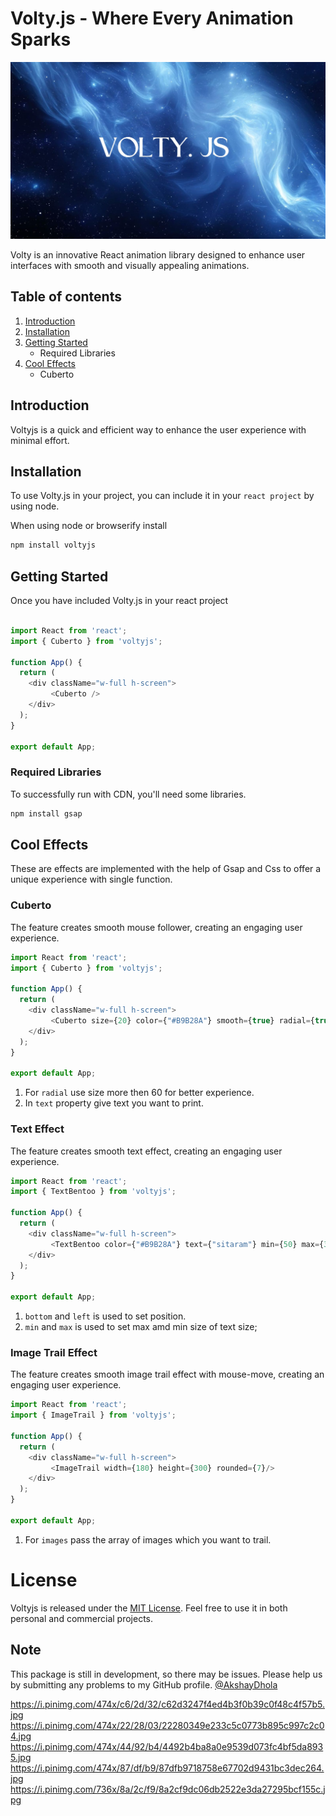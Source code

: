 # Volty.js - Where Every Animation Sparks

![Volty.js](media/voltyjs.jpg)

Volty is an innovative React animation library designed to enhance user interfaces with smooth and visually appealing animations.

## Table of contents
1. [Introduction](#introduction)
2. [Installation](#installation)
3. [Getting Started](#getting-started)
   - Required Libraries
4. [Cool Effects](#cool-effects)
   - Cuberto

## Introduction

Voltyjs is a quick and efficient way to enhance the user experience with minimal effort.

## Installation

To use Volty.js in your project, you can include it in your `react project` by using node.

When using node or browserify install

```bash
npm install voltyjs
```

## Getting Started

Once you have included Volty.js in your react project

```javascript

import React from 'react';
import { Cuberto } from 'voltyjs';

function App() {
  return (
    <div className="w-full h-screen">
         <Cuberto />
    </div>
  );
}

export default App;

```

### Required Libraries

To successfully run with CDN, you'll need some libraries.

```bash
npm install gsap
```

## Cool Effects

These are effects are implemented with the help of Gsap and Css to offer a unique experience with single function.

### Cuberto

The feature creates smooth mouse follower, creating an engaging user experience.

```javascript
import React from 'react';
import { Cuberto } from 'voltyjs';

function App() {
  return (
    <div className="w-full h-screen">
         <Cuberto size={20} color={"#B9B28A"} smooth={true} radial={true} text={"sitaram"} />
    </div>
  );
}

export default App;
```

1. For `radial` use size more then 60 for better experience.
2. In `text` property give text you want to print.

### Text Effect

The feature creates smooth text effect, creating an engaging user experience.

```javascript
import React from 'react';
import { TextBentoo } from 'voltyjs';

function App() {
  return (
    <div className="w-full h-screen">
         <TextBentoo color={"#B9B28A"} text={"sitaram"} min={50} max={300} bottom={20} left={20} />
    </div>
  );
}

export default App;
```

1. `bottom` and `left` is used to set position.
2. `min` and `max` is used to set max amd min size of text size;

### Image Trail Effect

The feature creates smooth image trail effect with mouse-move, creating an engaging user experience.

```javascript
import React from 'react';
import { ImageTrail } from 'voltyjs';

function App() {
  return (
    <div className="w-full h-screen">
         <ImageTrail width={180} height={300} rounded={7}/>
    </div>
  );
}

export default App;
```

1. For `images` pass the array of images which you want to trail.


# License

Voltyjs is released under the [MIT License](license.md). Feel free to use it in both personal and commercial projects.

## Note

This package is still in development, so there may be issues. Please help us by submitting any problems to my GitHub profile.
[@AkshayDhola](https://github.com/AkshayDhola)


https://i.pinimg.com/474x/c6/2d/32/c62d3247f4ed4b3f0b39c0f48c4f57b5.jpg
https://i.pinimg.com/474x/22/28/03/22280349e233c5c0773b895c997c2c04.jpg
https://i.pinimg.com/474x/44/92/b4/4492b4ba8a0e9539d073fc4bf5da8935.jpg
https://i.pinimg.com/474x/87/df/b9/87dfb9718758e67702d9431bc3dec264.jpg
https://i.pinimg.com/736x/8a/2c/f9/8a2cf9dc06db2522e3da27295bcf155c.jpg

